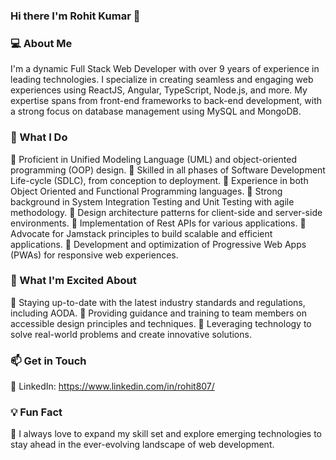 ### Hi there I'm Rohit Kumar 👋

### 💻 About Me ### 
I'm a dynamic Full Stack Web Developer with over 9 years of experience in leading technologies. I specialize in creating seamless and engaging web experiences using ReactJS, Angular, TypeScript, Node.js, and more. My expertise spans from front-end frameworks to back-end development, with a strong focus on database management using MySQL and MongoDB.

###  🌱 What I Do ###  
🔹 Proficient in Unified Modeling Language (UML) and object-oriented programming (OOP) design.
🔹 Skilled in all phases of Software Development Life-cycle (SDLC), from conception to deployment.
🔹 Experience in both Object Oriented and Functional Programming languages.
🔹 Strong background in System Integration Testing and Unit Testing with agile methodology.
🔹 Design architecture patterns for client-side and server-side environments.
🔹 Implementation of Rest APIs for various applications.
🔹 Advocate for Jamstack principles to build scalable and efficient applications.
🔹 Development and optimization of Progressive Web Apps (PWAs) for responsive web experiences.

###  🚀 What I'm Excited About ### 
🔹 Staying up-to-date with the latest industry standards and regulations, including AODA.
🔹 Providing guidance and training to team members on accessible design principles and techniques.
🔹 Leveraging technology to solve real-world problems and create innovative solutions.


###  📫 Get in Touch  ### 
🎯 LinkedIn: https://www.linkedin.com/in/rohit807/


### 💡 Fun Fact
📌 I always love to expand my skill set and explore emerging technologies to stay ahead in the ever-evolving landscape of web development.

<!--
**rohit13807/rohit13807** is a ✨ _special_ ✨ repository because its `README.md` (this file) appears on your GitHub profile.

Here are some ideas to get you started:

- 🔭 I’m currently working on ...
- 🌱 I’m currently learning ...
- 👯 I’m looking to collaborate on ...
- 🤔 I’m looking for help with ...
- 💬 Ask me about ...
- 📫 How to reach me: ...
- 😄 Pronouns: ...
- ⚡ Fun fact: ...
-->
